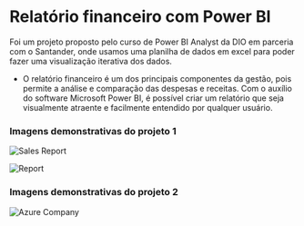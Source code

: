 # Relatório financeiro com Power BI

Foi um projeto proposto pelo curso de Power BI Analyst da DIO em parceria com o Santander, onde usamos uma planilha de dados em excel para poder fazer uma visualização iterativa dos dados.

- O relatório financeiro é um dos principais componentes da gestão, pois permite a análise e
comparação das despesas e receitas. Com o auxílio do software Microsoft Power BI, é possível criar um relatório que seja visualmente atraente e facilmente entendido por qualquer usuário.

### Imagens demonstrativas do projeto 1

![Sales Report](https://blz04pap006files.storage.live.com/y4mV1A8ExQjzh8EP43nG9CruTlW_Ouc0_n_djHvT44dUQIlenTJABm0zWZRkWQBxblsUW4u0XhTN5zsuVvFY4EB_zX6jG-k3Tas8x5V4MIf2LSua8HnFsMXTImqD0MNMjawbe8SgCp-tayI9BO5eLT9A7r1riLxq5uMIMI6gy-fsroZsrt2oqyp_8Xh7Vv03AdkVWL051HLzEEz_bE_HiY6NbNzghB7yW06bYRNGduTnnw?encodeFailures=1&width=763&height=426)

![Report](https://blz04pap006files.storage.live.com/y4mTWhOLeeTupZW6a9r9E-0GEPsoCjE_-S1tScAWexnZJ6w0bSCfiDB57N_98Us_ggHl3vkkDoR2w9g-m3cpyRBSYD4LvfgkqJEANqDfHP8PZgNBeizv7HA-XNcnz9jRDPBIaTERlkLoSAOOn5MRp_Lw9dXzPKrvDDFJgfmtwE1f195RQBzQAJwoSCXZYyKZIa-JGvuGg6owgvucrHxe3ec91GE8Oz-m1tufq0mAhC_ETU?encodeFailures=1&width=762&height=426)

### Imagens demonstrativas do projeto 2

![Azure Company](https://blz04pap006files.storage.live.com/y4mvtpqvutJhkVv74GIu56a3knMM5lRS8r8jQLlQYorPWxhEga8f-IRs5YF_5902JPSZkHU1XSisFWbV2dimcxcvnme0zBJ6CUoZGnpELNjGRnLJvF9zSalStcbKYi2q-QHChiIDFAYRtywnE-qBGtRLyopr_OWuvkqinmUGVt3LAMHG9Y_d91IYbMkr3IvrnkweDh4rTN0z5mQlE9GvifEa3AXisl-PEF4yvPt5ITg1TM?encodeFailures=1&width=854&height=484)
